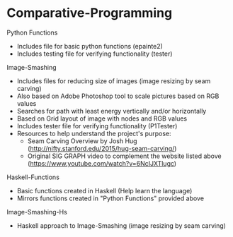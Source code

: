 # Comparative-Programming

Python Functions
- Includes file for basic python functions (epainte2)
- Includes testing file for verifying functionality (tester)

Image-Smashing
- Includes files for reducing size of images (image resizing by seam carving)
- Also based on Adobe Photoshop tool to scale pictures based on RGB values
- Searches for path with least energy vertically and/or horizontally
- Based on Grid layout of image with nodes and RGB values
- Includes tester file for verifying functionality (P1Tester)
- Resources to help understand the project's purpose:
  - Seam Carving Overview by Josh Hug (http://nifty.stanford.edu/2015/hug-seam-carving/)
  - Original SIG GRAPH video to complement the website listed above (https://www.youtube.com/watch?v=6NcIJXTlugc)

Haskell-Functions
- Basic functions created in Haskell (Help learn the language)
- Mirrors functions created in "Python Functions" provided above

Image-Smashing-Hs 
- Haskell approach to Image-Smashing (image resizing by seam carving)
